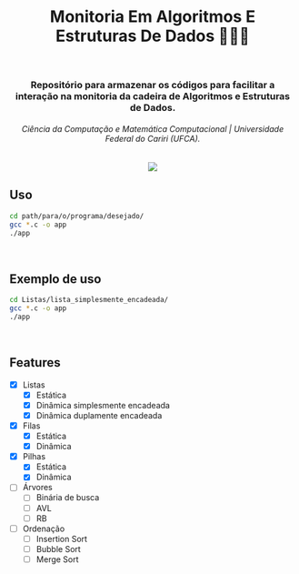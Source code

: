 
<div align="center">
<h1>Monitoria Em Algoritmos E Estruturas De Dados 🧑🏽‍💻</h1>
</div>

<br>

<div align="center">
<h3>Repositório para armazenar os códigos para facilitar a interação na monitoria da cadeira de Algoritmos e Estruturas de Dados.</h3>
<h6>Ciência da Computação e Matemática Computacional | Universidade Federal do Cariri (UFCA).</h6>
</div>

<div align="center">
 <a href="https://giphy.com/Supernatifs/"><img src="https://media.giphy.com/media/ZV0zCY1yk6BsieD2Rp/giphy.gif" /></a>
</div>

## Uso

```sh
cd path/para/o/programa/desejado/
gcc *.c -o app
./app
```
<br>

## Exemplo de uso

```sh
cd Listas/lista_simplesmente_encadeada/
gcc *.c -o app
./app
```
<br>

## Features
- [x] Listas
  - [x] Estática
  - [x] Dinâmica simplesmente encadeada
  - [x] Dinâmica duplamente encadeada

- [x] Filas
  - [x] Estática
  - [x] Dinâmica

- [x] Pilhas
  - [x] Estática
  - [x] Dinâmica

- [ ] Árvores
  - [ ] Binária de busca
  - [ ] AVL
  - [ ] RB

- [ ] Ordenação
  - [ ] Insertion Sort
  - [ ] Bubble Sort
  - [ ] Merge Sort
